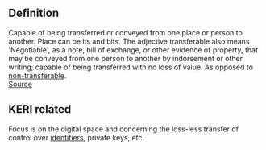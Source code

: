 ## Definition
Capable of being transferred or conveyed from one place or person to another. Place can be its and bits. 
The adjective transferable also means 'Negotiable', as a note, bill of exchange, or other evidence of property, that may be conveyed from one person to another by indorsement or other writing; capable of being transferred with no loss of value. As opposed to [non-transferable](non-transferable.md).\
[Source](https://www.wordnik.com/words/transferable)

## KERI related
Focus is on the digital space and concerning the loss-less transfer of control over [identifiers](transferable-identifier.md), private keys, etc. 